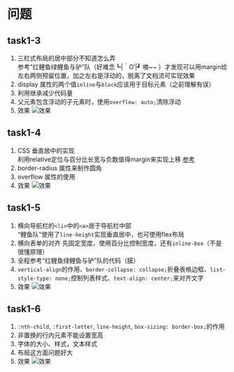 # 问题

## task1-3

1. 三栏式布局的居中部分不知道怎么弄
   <br>
   参考“红鲤鱼绿鲤鱼与驴”队（好难念┗|｀O′|┛ 嗷~~ ）才发现可以用margin给左右两侧预留位置，加之左右是浮动的，脱离了文档流可实现效果
2. display 属性的两个值`inline`与`block`应该用于目标元素（之前理解有误）
3. 利用继承减少代码量
4. 父元素包含浮动的子元素时，使用`overflow: auto;`清除浮动
5. 效果
![效果](http://p1.bqimg.com/567571/09ef231cfce1113e.png)

## task1-4

1. CSS 垂直居中的实现
   <br>
   利用relative定位与百分比长宽与负数值得margin来实现上移
   [参考](http://www.cnblogs.com/yugege/p/5246652.html)
2. border-radius 属性来制作圆角
3. overflow 属性的使用
4. 效果
![效果](http://p1.bpimg.com/567571/cc4f9847d18c8a2d.png)

## task1-5

1. 横向导航栏的`<li>`中的`<a>`居于导航栏中部
   <br>
   “鲤鱼队”使用了`line-height`实现垂直居中，也可使用flex布局
2. 横向表单的对齐
   先固定宽度，使用百分比控制宽度，还有`inline-box`（不是很懂原理）
3. 全程参考“红鲤鱼绿鲤鱼与驴”队的代码（膜）
4. `vertical-align`的作用、`border-collapse: collapse;`折叠表格边框、`list-style-type: none;`控制列表样式、`text-align: center;`来对齐文字
5. 效果
![效果](http://i1.piimg.com/567571/308439d1e6b39500.png)

## task1-6

1. `:nth-child`, `:first-letter`, `line-height`, `box-sizing: border-box;`的作用
2. 非置换的行内元素不能设置宽高
3. 字体的大小、样式，文本样式
4. 布局这方面问题好大
5. 效果
![效果](http://i1.piimg.com/567571/737b769c6c4aba25.png)